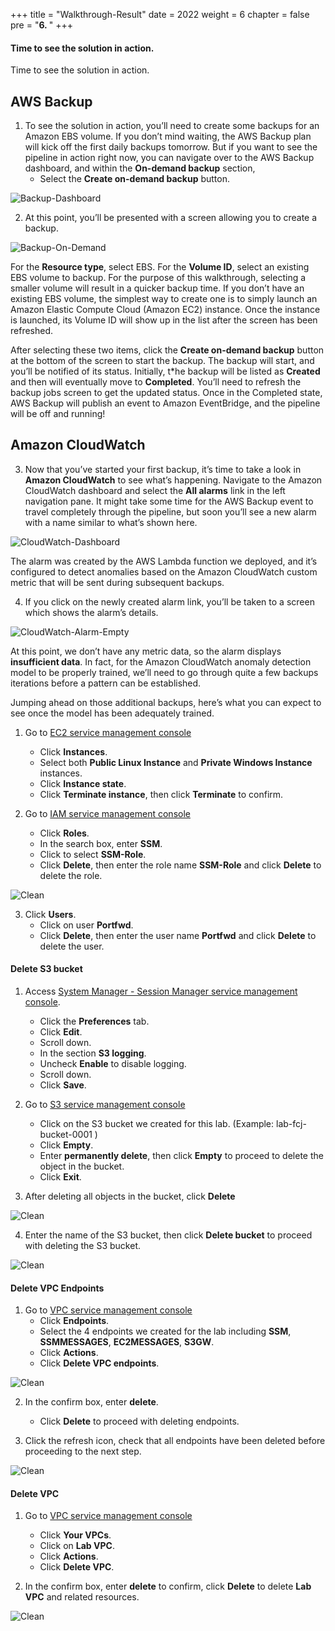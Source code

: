 +++
title = "Walkthrough-Result"
date = 2022
weight = 6
chapter = false
pre = "<b>6. </b>"
+++


#### Time to see the solution in action.

Time to see the solution in action.

## AWS Backup

1. To see the solution in action, you’ll need to create some backups for an Amazon EBS volume. If you don’t mind waiting, the AWS Backup plan will kick off the first daily backups tomorrow. But if you want to see the pipeline in action right now, you can navigate over to the AWS Backup dashboard, and within the **On-demand backup** section, 
   + Select the **Create on-demand backup** button.

![Backup-Dashboard](/images/6.WalkthroughResult/001-Backup-Dashboard.png)

2. At this point, you’ll be presented with a screen allowing you to create a backup.

![Backup-On-Demand](/images/6.WalkthroughResult/002-Backup-On-Demand.png)

   For the **Resource type**, select EBS. For the **Volume ID**, select an existing EBS volume to backup. For the purpose of this walkthrough, selecting a smaller volume will result in a quicker backup time. If you don’t have an existing EBS volume, the simplest way to create one is to simply launch an Amazon Elastic Compute Cloud (Amazon EC2) instance. Once the instance is launched, its Volume ID will show up in the list after the screen has been refreshed.

   After selecting these two items, click the **Create on-demand backup** button at the bottom of the screen to start the backup. The backup will start, and you’ll be notified of its status. Initially, t*he backup will be listed as **Created** and then will eventually move to **Completed**. You’ll need to refresh the backup jobs screen to get the updated status. Once in the Completed state, AWS Backup will publish an event to Amazon EventBridge, and the pipeline will be off and running!

## Amazon CloudWatch

3. Now that you’ve started your first backup, it’s time to take a look in **Amazon CloudWatch** to see what’s happening. Navigate to the Amazon CloudWatch dashboard and select the **All alarms** link in the left navigation pane. It might take some time for the AWS Backup event to travel completely through the pipeline, but soon you’ll see a new alarm with a name similar to what’s shown here.

![CloudWatch-Dashboard](/images/6.WalkthroughResult/003-CloudWatch-Dashboard.png)

The alarm was created by the AWS Lambda function we deployed, and it’s configured to detect anomalies based on the Amazon CloudWatch custom metric that will be sent during subsequent backups.

4. If you click on the newly created alarm link, you’ll be taken to a screen which shows the alarm’s details.

![CloudWatch-Alarm-Empty](/images/6.WalkthroughResult/004-CloudWatch-Alarm-Empty.png)

At this point, we don’t have any metric data, so the alarm displays **insufficient data**. In fact, for the Amazon CloudWatch anomaly detection model to be properly trained, we’ll need to go through quite a few backups iterations before a pattern can be established.

Jumping ahead on those additional backups, here’s what you can expect to see once the model has been adequately trained.


1. Go to [EC2 service management console](https://console.aws.amazon.com/ec2/v2/home)
   + Click **Instances**.
   + Select both **Public Linux Instance** and **Private Windows Instance** instances.
   + Click **Instance state**.
   + Click **Terminate instance**, then click **Terminate** to confirm.

2. Go to [IAM service management console](https://console.aws.amazon.com/iamv2/home#/home)
   + Click **Roles**.
   + In the search box, enter **SSM**.
   + Click to select **SSM-Role**.
   + Click **Delete**, then enter the role name **SSM-Role** and click **Delete** to delete the role.

![Clean](/images/6.clean/001-clean.png)

3. Click **Users**.
   + Click on user **Portfwd**.
   + Click **Delete**, then enter the user name **Portfwd** and click **Delete** to delete the user.

#### Delete S3 bucket

1. Access [System Manager - Session Manager service management console](https://console.aws.amazon.com/systems-manager/session-manager).
   + Click the **Preferences** tab.
   + Click **Edit**.
   + Scroll down.
   + In the section **S3 logging**.
   + Uncheck **Enable** to disable logging.
   + Scroll down.
   + Click **Save**.

2. Go to [S3 service management console](https://s3.console.aws.amazon.com/s3/home)
   + Click on the S3 bucket we created for this lab. (Example: lab-fcj-bucket-0001 )
   + Click **Empty**.
   + Enter **permanently delete**, then click **Empty** to proceed to delete the object in the bucket.
   + Click **Exit**.

3. After deleting all objects in the bucket, click **Delete**

![Clean](/images/6.clean/002-clean.png)

4. Enter the name of the S3 bucket, then click **Delete bucket** to proceed with deleting the S3 bucket.

![Clean](/images/6.clean/003-clean.png)

#### Delete VPC Endpoints

1. Go to [VPC service management console](https://console.aws.amazon.com/vpc/home)
   + Click **Endpoints**.
   + Select the 4 endpoints we created for the lab including **SSM**, **SSMMESSAGES**, **EC2MESSAGES**, **S3GW**.
   + Click **Actions**.
   + Click **Delete VPC endpoints**.

![Clean](/images/6.clean/004-clean.png)

2. In the confirm box, enter **delete**.
   + Click **Delete** to proceed with deleting endpoints.

3. Click the refresh icon, check that all endpoints have been deleted before proceeding to the next step.

![Clean](/images/6.clean/005-clean.png)

#### Delete VPC

1. Go to [VPC service management console](https://console.aws.amazon.com/vpc/home)
   + Click **Your VPCs**.
   + Click on **Lab VPC**.
   + Click **Actions**.
   + Click **Delete VPC**.

2. In the confirm box, enter **delete** to confirm, click **Delete** to delete **Lab VPC** and related resources.

![Clean](/images/6.clean/006-clean.png)